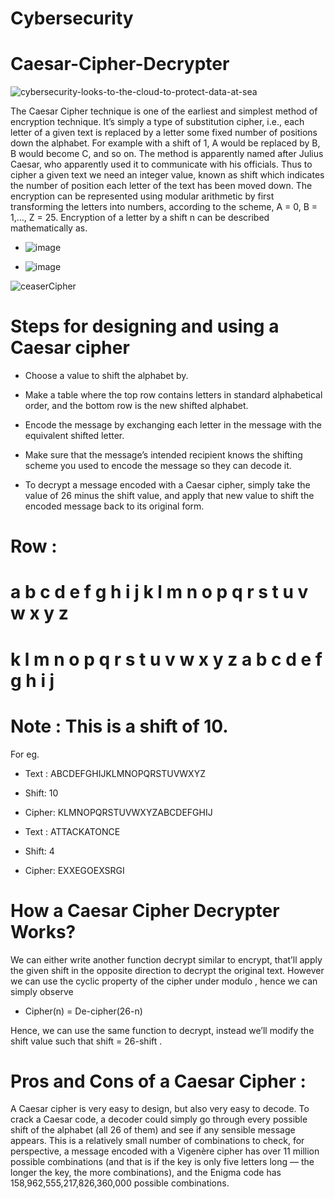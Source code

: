 # Cybersecurity

# Caesar-Cipher-Decrypter

![cybersecurity-looks-to-the-cloud-to-protect-data-at-sea](https://user-images.githubusercontent.com/75733364/108591332-42e84280-738e-11eb-9cd8-cbc3090f4394.jpg)



The Caesar Cipher technique is one of the earliest and simplest method of encryption technique. It’s simply a type of substitution cipher, i.e., each letter of a given text is replaced by a letter some fixed number of positions down the alphabet. For example with a shift of 1, A would be replaced by B, B would become C, and so on. The method is apparently named after Julius Caesar, who apparently used it to communicate with his officials.
Thus to cipher a given text we need an integer value, known as shift which indicates the number of position each letter of the text has been moved down.
The encryption can be represented using modular arithmetic by first transforming the letters into numbers, according to the scheme, A = 0, B = 1,…, Z = 25. Encryption of a letter by a shift n can be described mathematically as.

- ![image](https://user-images.githubusercontent.com/75733364/108591645-cd7d7180-738f-11eb-8e0b-31f04f6684e7.png)

- ![image](https://user-images.githubusercontent.com/75733364/108591658-da9a6080-738f-11eb-816b-4d1c3d442ab6.png)

![ceaserCipher](https://user-images.githubusercontent.com/75733364/108591674-e6862280-738f-11eb-801e-f7917d563982.png)


# Steps for designing and using a Caesar cipher

- Choose a value to shift the alphabet by.

- Make a table where the top row contains letters in standard alphabetical order, and the bottom row is the new shifted alphabet.

- Encode the message by exchanging each letter in the message with the equivalent shifted letter.

- Make sure that the message’s intended recipient knows the shifting scheme you used to encode the message so they can decode it.

- To decrypt a message encoded with a Caesar cipher, simply take the value of 26 minus the shift value, and apply that new value to shift the encoded message back to its original form.

# Row :

# a	b	c	d	e	f	g	h	i	j	k	l	m	n	o	p	q	r	s	t	u	v	w	x	y	z
# k	l	m	n	o	p	q	r	s	t	u	v	w	x	y	z	a	b	c	d	e	f	g	h	i	j

# Note : This is a shift of 10.

For eg.

- Text : ABCDEFGHIJKLMNOPQRSTUVWXYZ
- Shift: 10
- Cipher: KLMNOPQRSTUVWXYZABCDEFGHIJ

- Text : ATTACKATONCE
- Shift: 4
- Cipher: EXXEGOEXSRGI


# How a Caesar Cipher Decrypter Works?
We can either write another function decrypt similar to encrypt, that’ll apply the given shift in the opposite direction to decrypt the original text. However we can use the cyclic property of the cipher under modulo , hence we can simply observe

- Cipher(n) = De-cipher(26-n)

Hence, we can use the same function to decrypt, instead we’ll modify the shift value such that shift = 26-shift .

# Pros and Cons of a Caesar Cipher :

A Caesar cipher is very easy to design, but also very easy to decode. To crack a Caesar code, a decoder could simply go through every possible shift of the alphabet (all 26 of them) and see if any sensible message appears. This is a relatively small number of combinations to check, for perspective, a message encoded with a Vigenère cipher has over 11 million possible combinations (and that is if the key is only five letters long — the longer the key, the more combinations), and the Enigma code has 158,962,555,217,826,360,000  possible combinations.

